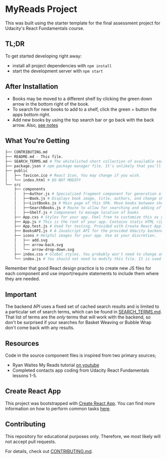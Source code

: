# MyReads Project

This was built using the starter template for the final assessment project for Udacity's React Fundamentals course.

## TL;DR

To get started developing right away:

- install all project dependencies with `npm install`
- start the development server with `npm start`

## After Installation

- Books may be moved to a different shelf by clicking the green down arrow in the bottom right of the book.
- To search for new books to add to a shelf, click the green + button the apps bottom right.
- Add new books by using the top search bar or go back with the back arrow. Also, [see notes](##Important)

## What You're Getting

```bash
├── CONTRIBUTING.md
├── README.md - This file.
├── SEARCH_TERMS.md # The whitelisted short collection of available search terms for you to use with your app.
├── package.json # npm package manager file. It's unlikely that you'll need to modify this.
├── public
│   ├── favicon.ico # React Icon, You may change if you wish.
│   └── index.html # DO NOT MODIFY
└── src
    ├── components
    │   ├──Author.js # Specialized fragment component for generation of multiple authors.
    │   ├──Book.js # Displays book image, title, authors, and change shelf button.
    │   ├──ListBooks.js # Main page of this SPA. Move books between shelves.
    │   ├──SearchBooks.js # Route to allow for searching and adding of books to shelves.
    │   ├──Shelf.js # Componenet to manage location of books
    ├── App.css # Styles for your app. Feel free to customize this as you desire.
    ├── App.js # This is the root of your app. Contains static HTML right now.
    ├── App.test.js # Used for testing. Provided with Create React App. Testing is encouraged, but not required.
    ├── BooksAPI.js # A JavaScript API for the provided Udacity backend. Instructions for the methods are below.
    ├── icons # Helpful images for your app. Use at your discretion.
    │   ├── add.svg
    │   ├── arrow-back.svg
    │   └── arrow-drop-down.svg
    ├── index.css # Global styles. You probably won't need to change anything here.
    └── index.js # You should not need to modify this file. It is used for DOM rendering only.
```

Remember that good React design practice is to create new JS files for each component and use import/require statements to include them where they are needed.

## Important

The backend API uses a fixed set of cached search results and is limited to a particular set of search terms, which can be found in [SEARCH_TERMS.md](SEARCH_TERMS.md). That list of terms are the _only_ terms that will work with the backend, so don't be surprised if your searches for Basket Weaving or Bubble Wrap don't come back with any results.

## Resources

Code in the source component files is inspired from two primary sources;

- Ryan Waites My Reads tutorial [on youtube](https://www.youtube.com/watch?v=acJHkd6K5kI&=&feature=youtu.be)
- Completed contacts app coding from Udacity React Fundamentals lessons 1-5.

## Create React App

This project was bootstrapped with [Create React App](https://github.com/facebookincubator/create-react-app). You can find more information on how to perform common tasks [here](https://github.com/facebookincubator/create-react-app/blob/master/packages/react-scripts/template/README.md).

## Contributing

This repository for educational purposes only. Therefore, we most likely will not accept pull requests.

For details, check out [CONTRIBUTING.md](CONTRIBUTING.md).
